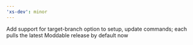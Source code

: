 ```yaml
---
'xs-dev': minor
---
```


Add support for target-branch option to setup, update commands; each pulls the latest Moddable release by default now
